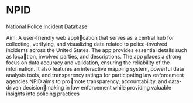 # NPID

National Police Incident Database 

Aim: A user-friendly web application that serves as a central hub for collecting, verifying, and
visualizing data related to police-involved incidents across the United States. The app provides essential details such as location, involved parties, and descriptions. The app places a strong
focus on data accuracy and validation, ensuring the reliability of the information. It also features an interactive mapping
system, powerful data analysis tools, and transparency ratings for participating law enforcement agencies.NPID aims to promote transparency, accountability, and data-driven decisionmaking in law enforcement while providing valuable insights into policing practices
